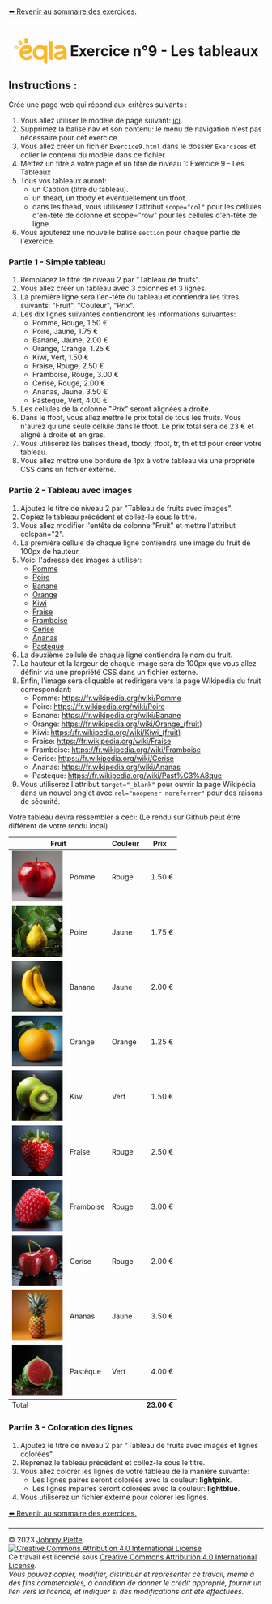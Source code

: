 
[:arrow_left: Revenir au sommaire des exercices.](/Exercices/README.md#exercices)
<h1 id="exercice9" style="display: flex; align-items: center; justify-content: center;">
    <img src="/Images/Eqla.png" style="height:50px" alt="Logo d'Eqla">
    &nbsp;Exercice n°9 - Les tableaux
</h1>

## Instructions :

Crée une page web qui répond aux critères suivants :

1. Vous allez utiliser le modèle de page suivant: [ici](https://raw.githubusercontent.com/ZamBoyle/Eqla_HTML/master/Exercices/template.html).
2. Supprimez la balise nav et son contenu: le menu de navigation n'est pas nécessaire pour cet exercice.
2. Vous allez créer un fichier `Exercice9.html` dans le dossier `Exercices` et coller le contenu du modèle dans ce fichier.
3. Mettez un titre à votre page et un titre de niveau 1: Exercice 9 - Les Tableaux
4. Tous vos tableaux auront:
    - un Caption (titre du tableau).
    - un thead, un tbody et éventuellement un tfoot.
    - dans les thead, vous utiliserez l'attribut `scope="col"` pour les cellules d'en-tête de colonne et scope="row" pour les cellules d'en-tête de ligne.
5. Vous ajouterez une nouvelle balise `section` pour chaque partie de l'exercice.

### Partie 1 - Simple tableau
1. Remplacez le titre de niveau 2 par "Tableau de fruits".
2. Vous allez créer un tableau avec 3 colonnes et 3 lignes.
3. La première ligne sera l'en-tête du tableau et contiendra les titres suivants: "Fruit", "Couleur", "Prix".
4. Les dix lignes suivantes contiendront les informations suivantes:
    * Pomme, Rouge, 1.50 €
    * Poire, Jaune, 1.75 €
    * Banane, Jaune, 2.00 €
    * Orange, Orange, 1.25 €
    * Kiwi, Vert, 1.50 €
    * Fraise, Rouge, 2.50 €
    * Framboise, Rouge, 3.00 €
    * Cerise, Rouge, 2.00 €
    * Ananas, Jaune, 3.50 €
    * Pastèque, Vert, 4.00 €
5. Les cellules de la colonne "Prix" seront alignées à droite.
6. Dans le tfoot, vous allez mettre le prix total de tous les fruits. Vous n'aurez qu'une seule cellule dans le tfoot. Le prix total sera de 23 € et aligné à droite et en gras.
7. Vous utiliserez les balises thead, tbody, tfoot, tr, th et td pour créer votre tableau.
8. Vous allez mettre une bordure de 1px à votre tableau via une propriété CSS dans un fichier externe.

### Partie 2 - Tableau avec images
1. Ajoutez le titre de niveau 2 par "Tableau de fruits avec images".
2. Copiez le tableau précédent et collez-le sous le titre.
3. Vous allez modifier l'entête de colonne "Fruit" et mettre l'attribut colspan="2".
4. La première cellule de chaque ligne contiendra une image du fruit de 100px de hauteur.
5. Voici l'adresse des images à utiliser:
    - [Pomme](https://raw.githubusercontent.com/ZamBoyle/Eqla_HTML/master/Exercices/Images/pomme.png)
    - [Poire](https://raw.githubusercontent.com/ZamBoyle/Eqla_HTML/master/Exercices/Images/poire.png)
    - [Banane](https://raw.githubusercontent.com/ZamBoyle/Eqla_HTML/master/Exercices/Images/banane.png)
    - [Orange](https://raw.githubusercontent.com/ZamBoyle/Eqla_HTML/master/Exercices/Images/orange.png)
    - [Kiwi](https://raw.githubusercontent.com/ZamBoyle/Eqla_HTML/master/Exercices/Images/kiwi.png)
    - [Fraise](https://raw.githubusercontent.com/ZamBoyle/Eqla_HTML/master/Exercices/Images/fraise.png)
    - [Framboise](https://raw.githubusercontent.com/ZamBoyle/Eqla_HTML/master/Exercices/Images/framboise.png)
    - [Cerise](https://raw.githubusercontent.com/ZamBoyle/Eqla_HTML/master/Exercices/Images/cerise.png)
    - [Ananas](https://raw.githubusercontent.com/ZamBoyle/Eqla_HTML/master/Exercices/Images/ananas.png)
    - [Pastèque](https://raw.githubusercontent.com/ZamBoyle/Eqla_HTML/master/Exercices/Images/pasteque.png)
6. La deuxième cellule de chaque ligne contiendra le nom du fruit.
7. La hauteur et la largeur de chaque image sera de 100px que vous allez définir via une propriété CSS dans un fichier externe.
8. Enfin, l'image sera cliquable et redirigera vers la page Wikipédia du fruit correspondant:
    * Pomme: https://fr.wikipedia.org/wiki/Pomme
    * Poire: https://fr.wikipedia.org/wiki/Poire
    * Banane: https://fr.wikipedia.org/wiki/Banane
    * Orange: https://fr.wikipedia.org/wiki/Orange_(fruit)
    * Kiwi: https://fr.wikipedia.org/wiki/Kiwi_(fruit)
    * Fraise: https://fr.wikipedia.org/wiki/Fraise
    * Framboise: https://fr.wikipedia.org/wiki/Framboise
    * Cerise: https://fr.wikipedia.org/wiki/Cerise
    * Ananas: https://fr.wikipedia.org/wiki/Ananas
    * Pastèque: https://fr.wikipedia.org/wiki/Past%C3%A8que
9. Vous utiliserez l'attribut `target="_blank"` pour ouvrir la page Wikipédia dans un nouvel onglet avec `rel="noopener noreferrer"` pour des raisons de sécurité.

Votre tableau devra ressembler à ceci: (Le rendu sur Github peut être différent de votre rendu local)
 <table>
      <thead>
          <tr>
              <th scope="col" colspan="2">Fruit</th>
              <th scope="col">Couleur</th>
              <th scope="col">Prix</th>
          </tr>
      </thead>
      <tbody>
          <tr>
              <td><a href="https://fr.wikipedia.org/wiki/Pomme" target="_blank" rel="noopener noreferrer"><img src="Images/pomme.png" alt="Pomme" style="height:100px; width:100px;"></a></td>
              <td>Pomme</td>
              <td>Rouge</td>
              <td style="text-align: right;">1.50 €</td>
          </tr>
          <tr>
              <td><a href="https://fr.wikipedia.org/wiki/Poire" target="_blank" rel="noopener noreferrer"><img src="Images/poire.png" alt="Poire" style="height:100px; width:100px;"></a></td>
              <td>Poire</td>
              <td>Jaune</td>
              <td style="text-align: right;">1.75 €</td>
          </tr>
          <tr>
              <td><a href="https://fr.wikipedia.org/wiki/Banane" target="_blank" rel="noopener noreferrer"><img src="Images/banane.png" alt="Banane" style="height:100px; width:100px;"></a></td>
              <td>Banane</td>
              <td>Jaune</td>
              <td style="text-align: right;">2.00 €</td>
          </tr>
          <tr>
              <td><a href="https://fr.wikipedia.org/wiki/Orange_(fruit)" target="_blank" rel="noopener noreferrer"><img src="Images/orange.png" alt="Orange" style="height:100px; width:100px;"></a></td>
              <td>Orange</td>
              <td>Orange</td>
              <td style="text-align: right;">1.25 €</td>
          </tr>
          <tr>
              <td><a href="https://fr.wikipedia.org/wiki/Kiwi_(fruit)" target="_blank" rel="noopener noreferrer"><img src="Images/kiwi.png" alt="Kiwi" style="height:100px; width:100px;"></a></td>
              <td>Kiwi</td>
              <td>Vert</td>
              <td style="text-align: right;">1.50 €</td>
          </tr>
          <tr>
              <td><a href="https://fr.wikipedia.org/wiki/Fraise" target="_blank" rel="noopener noreferrer"><img src="Images/fraise.png" alt="Fraise" style="height:100px; width:100px;"></a></td>
              <td>Fraise</td>
              <td>Rouge</td>
              <td style="text-align: right;">2.50 €</td>
          </tr>
          <tr>
              <td><a href="https://fr.wikipedia.org/wiki/Framboise" target="_blank" rel="noopener noreferrer"><img src="Images/framboise.png" alt="Framboise" style="height:100px; width:100px;"></a></td>
              <td>Framboise</td>
              <td>Rouge</td>
              <td style="text-align: right;">3.00 €</td>
          </tr>
          <tr>
              <td><a href="https://fr.wikipedia.org/wiki/Cerise" target="_blank" rel="noopener noreferrer"><img src="Images/cerise.png" alt="Cerise" style="height:100px; width:100px;"></a></td>
              <td>Cerise</td>
              <td>Rouge</td>
              <td style="text-align: right;">2.00 €</td>
          </tr>
          <tr>
              <td><a href="https://fr.wikipedia.org/wiki/Ananas" target="_blank" rel="noopener noreferrer"><img src="Images/ananas.png" alt="Ananas" style="height:100px; width:100px;"></a></td>
              <td>Ananas</td>
              <td>Jaune</td>
              <td style="text-align: right;">3.50 €</td>
          </tr>
          <tr>
              <td><a href="https://fr.wikipedia.org/wiki/Past%C3%A8que" target="_blank" rel="noopener noreferrer"><img src="Images/pasteque.png" alt="Pastèque" style="height:100px; width:100px;"></a></td>
              <td>Pastèque</td>
              <td>Vert</td>
              <td style="text-align: right;">4.00 €</td>
          </tr>
      </tbody>
      <tfoot>
          <tr>
              <td colspan="3">Total</td>
              <td style="text-align: right; font-weight: bold;">23.00 €</td>
          </tr>
      </tfoot>
  </table>


### Partie 3 - Coloration des lignes
1. Ajoutez le titre de niveau 2 par "Tableau de fruits avec images et lignes colorées".
2. Reprenez le tableau précédent et collez-le sous le titre.
3. Vous allez colorer les lignes de votre tableau de la manière suivante:
    * Les lignes paires seront colorées avec la couleur: **lightpink**.
    * Les lignes impaires seront colorées avec la couleur: **lightblue**.
4. Vous utiliserez un fichier externe pour colorer les lignes.





<!-- ## Correction
 Comparez le rendu de votre page avec la page web suivante: [Correction Exercie9](http://zamboyle.github.io/htmlpreview/?https://github.com/ZamBoyle/Eqla_HTML/blob/master/Exercices/Corrections/pages/Exercice9.html). -->

[:arrow_left: Revenir au sommaire des exercices.](/Exercices/README.md#exercices)

---
&copy; 2023 [Johnny Piette](https://github.com/ZamBoyle).  
[![Creative Commons Attribution 4.0 International License](https://i.creativecommons.org/l/by/4.0/88x31.png)](https://creativecommons.org/licenses/by/4.0/)  
Ce travail est licencié sous [Creative Commons Attribution 4.0 International License](https://creativecommons.org/licenses/by/4.0/).   
_Vous pouvez copier, modifier, distribuer et représenter ce travail, même à des fins commerciales, à condition de donner le crédit approprié, fournir un lien vers la licence, et indiquer si des modifications ont été effectuées._
